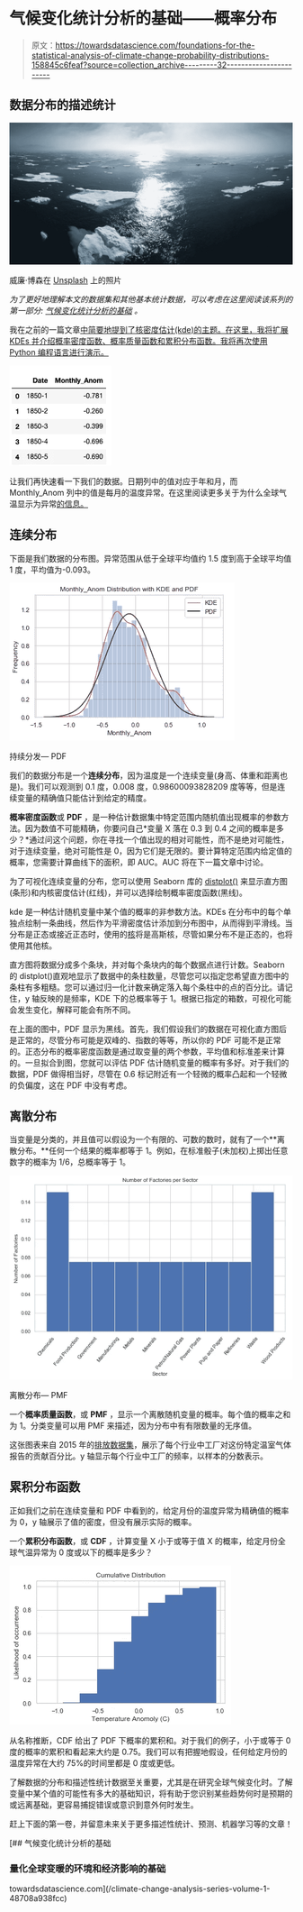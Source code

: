 # 气候变化统计分析的基础——概率分布

> 原文：<https://towardsdatascience.com/foundations-for-the-statistical-analysis-of-climate-change-probability-distributions-158845c6feaf?source=collection_archive---------32----------------------->

## 数据分布的描述统计

![](img/e84a91c6f5cbab78c0bca12ac604c400.png)

威廉·博森在 [Unsplash](https://unsplash.com/s/photos/arctic?utm_source=unsplash&utm_medium=referral&utm_content=creditCopyText) 上的照片

*为了更好地理解本文的数据集和其他基本统计数据，可以考虑在这里阅读该系列的第一部分:* [*气候变化统计分析的基础*](/climate-change-analysis-series-volume-1-48708a938fcc) *。*

我在之前的一篇文章[中简要地提到了核密度估计(kde)的主题。在这里，我将扩展 KDEs 并介绍概率密度函数、概率质量函数和累积分布函数。我将再次使用 Python 编程语言进行演示。](/climate-change-analysis-series-volume-1-48708a938fcc)

![](img/d1eca8e77da7c1de701e076d773bfb2e.png)

让我们再快速看一下我们的数据。日期列中的值对应于年和月，而 Monthly_Anom 列中的值是每月的温度异常。在这里阅读更多关于为什么全球气温显示为异常[的信息。](https://www.ncdc.noaa.gov/monitoring-references/faq/anomalies.php)

## 连续分布

下面是我们数据的分布图。异常范围从低于全球平均值约 1.5 度到高于全球平均值 1 度，平均值为-0.093。

![](img/955279005fb6d6e5d27a452f42a5de4f.png)

持续分发— PDF

我们的数据分布是一个**连续分布**，因为温度是一个连续变量(身高、体重和距离也是)。我们可以观测到 0.1 度，0.008 度，0.98600093828209 度等等，但是连续变量的精确值只能估计到给定的精度。

**概率密度函数**或 **PDF** ，是一种估计数据集中特定范围内随机值出现概率的参数方法。因为数值不可能精确，你要问自己*变量 X 落在 0.3 到 0.4 之间的概率是多少？*通过问这个问题，你在寻找一个值出现的相对可能性，而不是绝对可能性，对于连续变量，绝对可能性是 0，因为它们是无限的。要计算特定范围内给定值的概率，您需要计算曲线下的面积，即 AUC。AUC 将在下一篇文章中讨论。

为了可视化连续变量的分布，您可以使用 Seaborn 库的 [distplot()](https://seaborn.pydata.org/generated/seaborn.distplot.html) 来显示直方图(条形)和内核密度估计(红线)，并可以选择绘制概率密度函数(黑线)。

kde 是一种估计随机变量中某个值的概率的非参数方法。KDEs 在分布中的每个单独点绘制一条曲线，然后作为平滑密度估计添加到分布图中，从而得到平滑线。当分布是正态或接近正态时，使用的[核](https://en.wikipedia.org/wiki/Kernel_(statistics))将是高斯核，尽管如果分布不是正态的，也将使用其他核。

直方图将数据分成多个条块，并对每个条块内的每个数据点进行计数。Seaborn 的 distplot()直观地显示了数据中的条柱数量，尽管您可以指定您希望直方图中的条柱有多粗糙。您可以通过归一化计数来确定落入每个条柱中的点的百分比。请记住，y 轴反映的是频率，KDE 下的总概率等于 1。根据已指定的箱数，可视化可能会发生变化，解释可能会有所不同。

在上面的图中，PDF 显示为黑线。首先，我们假设我们的数据在可视化直方图后是正常的，尽管分布可能是双峰的、指数的等等，所以你的 PDF 可能不是正常的。正态分布的概率密度函数是通过取变量的两个参数，平均值和标准差来计算的。一旦拟合到图，您就可以评估 PDF 估计随机变量的概率有多好。对于我们的数据，PDF 做得相当好，尽管在 0.6 标记附近有一个轻微的概率凸起和一个轻微的负偏度，这在 PDF 中没有考虑。

## 离散分布

当变量是分类的，并且值可以假设为一个有限的、可数的数时，就有了一个**离散分布。**任何一个结果的概率都等于 1。例如，在标准骰子(未加权)上掷出任意数字的概率为 1/6，总概率等于 1。

![](img/5e5c708a3cb62287f713c8509ae73739.png)

离散分布— PMF

一个**概率质量函数**，或 **PMF** ，显示一个离散随机变量的概率。每个值的概率之和为 1。分类变量可以用 PMF 来描述，因为分布中有有限数量的无序值。

这张图表来自 2015 年的[排放数据集](https://www.kaggle.com/ramyaparimi/greenhouse-gas-report-data-2015)，展示了每个行业中工厂对这份特定温室气体报告的贡献百分比。y 轴显示每个行业中工厂的频率，以样本的分数表示。

## 累积分布函数

正如我们之前在连续变量和 PDF 中看到的，给定月份的温度异常为精确值的概率为 0，y 轴展示了值的密度，但没有展示实际的概率。

一个**累积分布函数**，或 **CDF** ，计算变量 X 小于或等于值 X 的概率，给定月份全球气温异常为 0 度或以下的概率是多少？

![](img/149271e99d1d7050dcaa45007b125836.png)

从名称推断，CDF 给出了 PDF 下概率的累积和。对于我们的例子，小于或等于 0 度的概率的累积和看起来大约是 0.75。我们可以有把握地假设，任何给定月份的温度异常在大约 75%的时间里都是 0 度或更低。

了解数据的分布和描述性统计数据至关重要，尤其是在研究全球气候变化时。了解变量中某个值的可能性有多大的基础知识，将有助于您识别某些趋势何时是预期的或远离基础，更容易捕捉错误或意识到意外何时发生。

赶上下面的第一卷，并留意未来关于更多描述性统计、预测、机器学习等的文章！

[](/climate-change-analysis-series-volume-1-48708a938fcc) [## 气候变化统计分析的基础

### 量化全球变暖的环境和经济影响的基础

towardsdatascience.com](/climate-change-analysis-series-volume-1-48708a938fcc)